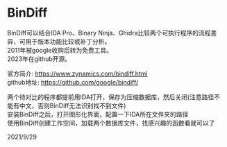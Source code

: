 # BinDiff

BinDiff可以结合IDA Pro、Binary Ninja、Ghidra比较两个可执行程序的流程差异，可用于版本功能比较或补丁分析。  
2011年被google收购后转为免费工具。  
2023年在github开源。  

官方简介: https://www.zynamics.com/bindiff.html  
github地址: https://github.com/google/bindiff/  

两个待对比的程序都提前用IDA打开，保存为压缩数据库，然后关闭(注意路径不能有中文，否则BinDiff无法识别找不到文件)  
安装BinDiff之后，打开图形化界面，配置一下IDA所在文件夹的路径  
使用BinDiff创建工作空间，加载两个数据库文件，找感兴趣的函数看就可以了  


2021/9/29  
